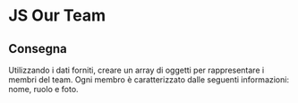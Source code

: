 JS Our Team
===

## Consegna

Utilizzando i dati forniti, creare un array di oggetti per rappresentare i membri del team.
Ogni membro è caratterizzato dalle seguenti informazioni: nome, ruolo e foto.
